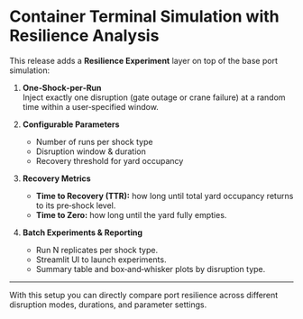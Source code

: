 # Container Terminal Simulation with Resilience Analysis

This release adds a **Resilience Experiment** layer on top of the base port simulation:

1. **One‑Shock‑per‑Run**  
   Inject exactly one disruption (gate outage or crane failure) at a random time within a user‑specified window.

2. **Configurable Parameters**  
   - Number of runs per shock type  
   - Disruption window & duration  
   - Recovery threshold for yard occupancy  

3. **Recovery Metrics**  
   - **Time to Recovery (TTR):** how long until total yard occupancy returns to its pre‑shock level.  
   - **Time to Zero:** how long until the yard fully empties.

4. **Batch Experiments & Reporting**  
   - Run N replicates per shock type.  
   - Streamlit UI to launch experiments.  
   - Summary table and box‑and‑whisker plots by disruption type.

---

With this setup you can directly compare port resilience across different disruption modes, durations, and parameter settings.
